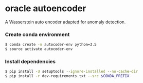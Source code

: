 # oracle autoencoder

A Wasserstein auto encoder adapted for anomaly detection. 

### Create conda environment
```bash
$ conda create -n autocoder-env python=3.5
$ source activate autocoder-env
```

### Install dependencies

```bash
$ pip install -U setuptools --ignore-installed --no-cache-dir
$ pip install -r dev-requirements.txt --src $CONDA_PREFIX
```

